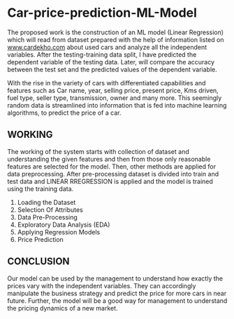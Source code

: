 # Car-price-prediction-ML-Model
The proposed work is the construction of an ML model (Linear Regression) which will read from dataset prepared with the help of information listed on www.cardekho.com about used cars and analyze all the independent variables. After the testing-training data split, I have predicted the dependent variable of the testing data. Later, will compare the accuracy between the test set and the predicted values of the dependent variable.

With the rise in the variety of cars with differentiated capabilities and features such as Car name, year, selling price, present price, Kms driven, fuel type, seller type, transmission, owner and many more. This seemingly random data is streamlined into information that is fed into machine learning algorithms, to predict the price of a car. 

## WORKING
The working of the system starts with collection of dataset and understanding the given features and then from those only reasonable features are selected for the model. Then, other methods are applied for data preprocessing. After pre-processing dataset is divided into train and test data and LINEAR RREGRESSION is applied and the model is trained using the training data.

1. Loading the Dataset
2. Selection Of Attributes
3. Data Pre-Processing
4. Exploratory Data Analysis (EDA)
5. Applying Regression Models
5. Price Prediction

## CONCLUSION
Our model can be used by the management to understand how exactly the prices vary with the independent variables. They can accordingly manipulate the business strategy and predict the price for more cars in near future. Further, the model will be a good way for management to understand the pricing dynamics of a new market.
